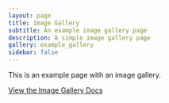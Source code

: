 ```yaml
---
layout: page
title: Image Gallery
subtitle: An example image gallery page
description: A simple image gallery page 
gallery: example_gallery
sidebar: false
---
```


This is an example page with an image gallery. 

[View the Image Gallery Docs](/bulma-clean-theme/docs/page-components/image-gallery/)